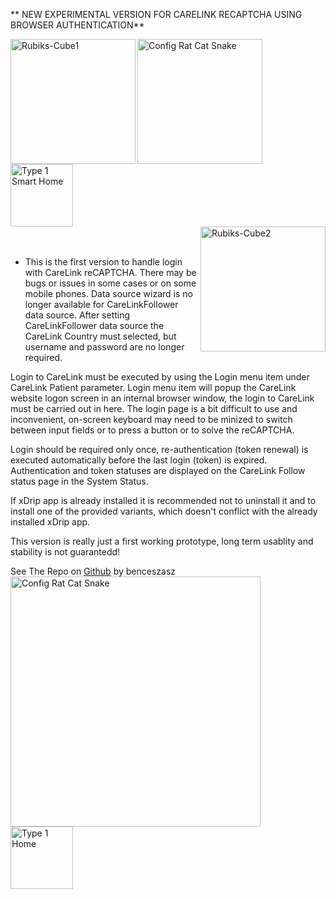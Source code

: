<!-- this is  on github server!
docs made by D.Galloway 2019- 2021-->

** NEW EXPERIMENTAL VERSION FOR CARELINK RECAPTCHA USING BROWSER AUTHENTICATION**

<img width="200" height="auto" border="0" align="left"  src="/my-project/img/Medtronic/rubiks-cube-29405.png" title="Rubiks-Cube1"/> 

<img width="200" height="auto" border="0" align="center"  src="/my-project/img/Medtronic/512x512-logo-27170.png" title="Config Rat Cat Snake"/><a href="https://atlas-night-out.github.io/my-project/user-guide/Alexa/T1_Pro_Cube/Aqara%20T1%20Pro%20cube%20Setup%20to%20Echo%20Show/" target="_blank">
  <img width="100" height="auto" border="0" align="center"  src="/my-project/img/Medtronic/Jigsaw_home.png" title="Type 1 Smart Home"/></a><br>
 <img width="200" height="auto" border="0" align="right"  src="/my-project/img/Medtronic/rubiks-cube-29389.png" title="Rubiks-Cube2 "/> <br>
<br>

- This is the first version to handle login with CareLink reCAPTCHA. There may be bugs or issues in some cases or on some mobile phones.
Data source wizard is no longer available for CareLinkFollower data source. After setting CareLinkFollower data source the CareLink Country must selected, but username and password are no longer required. <br>

Login to CareLink must be executed by using the Login menu item under CareLink Patient parameter. Login menu item will popup the CareLink website logon screen in an internal browser window, the login to CareLink must be carried out in here. The login page is a bit difficult to use and inconvenient, on-screen keyboard may need to be minized to switch between input fields or to press a button or to solve the reCAPTCHA.<br>

Login should be required only once, re-authentication (token renewal) is executed automatically before the last login (token) is expired. Authentication and token statuses are displayed on the CareLink Follow status page in the System Status.

If xDrip app is already installed it is recommended not to uninstall it and to install one of the provided variants, which doesn't conflict with the already installed xDrip app.

This version is really just a first working prototype, long term usablity and stability is not guarantedd!

See The Repo on <a href=" https://github.com/benceszasz/xDripCareLinkFollower/releases/tag/v0.1.13-beta?fbclid=IwAR2guONkJmuGvpbnCsTh-Ae0R80U1oibMFwlFlDw4FvcQdlJOK8voezwKS8" target="_blank" title="v0.1.13-beta">Github</a> by benceszasz <a href="https://github.com/benceszasz/xDripCareLinkFollower/releases/tag/v0.1.13-beta?fbclid=IwAR2guONkJmuGvpbnCsTh-Ae0R80U1oibMFwlFlDw4FvcQdlJOK8voezwKS8" target="_blank">
  <img width="400" height="auto" border="0" align="center"  src="/my-project/img/Medtronic/512x512-logo-27170.png" title="Config Rat Cat Snake"/></a><br><img width="100" height="auto" border="0" align="center"  src="/my-project/img/Medtronic/Jigsaw_home.png" title="Type 1 Home"/>
<!--  
  ******************************************************************************************************************
  mkdocs.yml    # The configuration file.
    docs/
    index.md  # The documentation homepage.
       ...       # Other markdown pages, images and other files.
		
		*************************************************************************
		center text**
		## <center>Now Do  </center><br>
		
		*************************************************************
		
		
<a href="http://nightscout.github.io/pages/update-fork/" target="_blank">
  <img width="auto" height="auto" border="0" align="center"  src="/img/Nightscout/Time to Update Nightscout.png" title="Update Tool"/></a>		
		
		
adding 	Yellow Hightligher!!!!!!!!	with bold too
<span style="background-color: #FFFF00">**Marked text**</span>


<a>
  <img width="auto" height="auto" border="0" align="center"  src="/img/Nightscout/Time to Update Nightscout.png" title="Update Tool"/></a>	

link
<a href=" https://github.com/" target="_blank" title="First create a user account by going to">Click Here</a>


Adding a image with link
<a href="https://www.youtube.com/watch?v=MFsbm45b6YY" target="_blank">
  <img width="auto" height="auto" border="0" align="center"  src="/img/Part 1 Setting up Github 2021/Github account details.jpg" title="github account details"/>
</a><br>


Adding Video

<iframe width="850" height="415" src="https://www.youtube.com/embed/MFsbm45b6YY" title="YouTube video player" frameborder="0" allow="accelerometer; autoplay; clipboard-write; encrypted-media; gyroscope; picture-in-picture" allowfullscreen></iframe>


Adding an embeded video
<iframe id="video3" width="560" height="315" src="https://www.youtube.com/embed/o7-T2IrDJ_A" title="YouTube video player" frameborder="0" allow="accelerometer; autoplay; clipboard-write; encrypted-media; gyroscope; picture-in-picture" allowfullscreen></iframe>


Note
**Note:** a note is something that needs to be mentioned but is apart from the context.


List
This is a regular paragraph.

Paragraph:

1. **Now Open another tab**  to make a Mongodb Atlas** Account: <a href="https://www.mongodb.com/cloud/atlas" target="_blank" title="Click Start Free">See Here</a> 
  and **click** Start Free
 <img width="auto" height="auto" border="0" align="center"  src="/img/Atlas/MongoDB Atlas start free.jpg"Click Start"/>
   2. Sub item two
   3. Sub item three
2. Item two



font size
<font size="4">

</font>

link
<a href=" https://github.com/" target="_blank" title="First create a user account by going to">Click Here</a>


Table
| Syntax | Description |
| ----------- | ----------- |
| Header | Title |
| Paragraph | Text |


Video in a box border!

<table width="1166" border="1" style="border-color: #000000; background-color: #ffffff;" cellpadding="1" cellspacing="1" height="98">
<tbody>
<tr style="height: 16px;">
<td style="width: 1158px; border-color: #000000; background-color: #5B9BD5;" fff=""><span style="font-size: 14pt;"><span style="color: #ffffff;">video Instructions,</span></span></td>
</tr>
<tr style="height: 56.4063px;">
<td style="width: 1158px; border-color: #000000;"><span style="font-family: tahoma, arial, helvetica, sans-serif; font-size: 14pt;">
 <iframe id="video3" width="860" height="515" src="https://www.youtube.com/embed/6o3AdkQBVog" title="YouTube video player" frameborder="0" allow="accelerometer; autoplay; clipboard-write; encrypted-media; gyroscope; picture-in-picture" allowfullscreen></iframe>  </span></td>
</tr>
</tbody>
</table>
*****************************************************
Warning Note<table width="1266" border="1" style="border-color: #000000; background-color: #ffffff;" cellpadding="1" cellspacing="1" height="98">
<tbody>
<tr style="height: 16px;">
<td style="width: 1158px; border-color: #000000; background-color: #FF0000;" fff=""><span style="font-size: 14pt;"><strong><span style="color: #ffffff;">Warning!</span></strong></span></td>
</tr>
<tr style="height: 56.4063px;">
<td style="width: 1158px; border-color: #000000;"><span style="font-family: tahoma, arial, helvetica, sans-serif; font-size: 14pt;"> 1: Some new features, updates, or bug fixes may require that you clear your browser cache before you will see the changes taken effect<br/> 2: If you get no errors and no readings after a while see about doing a <a href="http://127.0.0.1:8000/user-guide/Redeploying%20your%20repository/" target="_blank" title="Redeploying your repository link">Redeploying your repository</a> </span></td>
</tr>
</tbody>
</table>

-->

